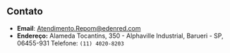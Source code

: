 ## Contato
* **Email**: [Atendimento.Repom@edenred.com](Atendimento.Repom@edenred.com)
* **Endereço:** Alameda Tocantins, 350 - Alphaville Industrial, Barueri - SP, 06455-931
Telefone: `(11) 4020-8203`